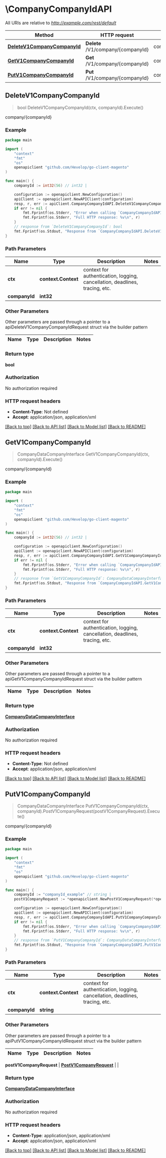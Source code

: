 # \CompanyCompanyIdAPI

All URIs are relative to *http://example.com/rest/default*

Method | HTTP request | Description
------------- | ------------- | -------------
[**DeleteV1CompanyCompanyId**](CompanyCompanyIdAPI.md#DeleteV1CompanyCompanyId) | **Delete** /V1/company/{companyId} | company/{companyId}
[**GetV1CompanyCompanyId**](CompanyCompanyIdAPI.md#GetV1CompanyCompanyId) | **Get** /V1/company/{companyId} | company/{companyId}
[**PutV1CompanyCompanyId**](CompanyCompanyIdAPI.md#PutV1CompanyCompanyId) | **Put** /V1/company/{companyId} | company/{companyId}



## DeleteV1CompanyCompanyId

> bool DeleteV1CompanyCompanyId(ctx, companyId).Execute()

company/{companyId}



### Example

```go
package main

import (
	"context"
	"fmt"
	"os"
	openapiclient "github.com/Hevelop/go-client-magento"
)

func main() {
	companyId := int32(56) // int32 | 

	configuration := openapiclient.NewConfiguration()
	apiClient := openapiclient.NewAPIClient(configuration)
	resp, r, err := apiClient.CompanyCompanyIdAPI.DeleteV1CompanyCompanyId(context.Background(), companyId).Execute()
	if err != nil {
		fmt.Fprintf(os.Stderr, "Error when calling `CompanyCompanyIdAPI.DeleteV1CompanyCompanyId``: %v\n", err)
		fmt.Fprintf(os.Stderr, "Full HTTP response: %v\n", r)
	}
	// response from `DeleteV1CompanyCompanyId`: bool
	fmt.Fprintf(os.Stdout, "Response from `CompanyCompanyIdAPI.DeleteV1CompanyCompanyId`: %v\n", resp)
}
```

### Path Parameters


Name | Type | Description  | Notes
------------- | ------------- | ------------- | -------------
**ctx** | **context.Context** | context for authentication, logging, cancellation, deadlines, tracing, etc.
**companyId** | **int32** |  | 

### Other Parameters

Other parameters are passed through a pointer to a apiDeleteV1CompanyCompanyIdRequest struct via the builder pattern


Name | Type | Description  | Notes
------------- | ------------- | ------------- | -------------


### Return type

**bool**

### Authorization

No authorization required

### HTTP request headers

- **Content-Type**: Not defined
- **Accept**: application/json, application/xml

[[Back to top]](#) [[Back to API list]](../README.md#documentation-for-api-endpoints)
[[Back to Model list]](../README.md#documentation-for-models)
[[Back to README]](../README.md)


## GetV1CompanyCompanyId

> CompanyDataCompanyInterface GetV1CompanyCompanyId(ctx, companyId).Execute()

company/{companyId}



### Example

```go
package main

import (
	"context"
	"fmt"
	"os"
	openapiclient "github.com/Hevelop/go-client-magento"
)

func main() {
	companyId := int32(56) // int32 | 

	configuration := openapiclient.NewConfiguration()
	apiClient := openapiclient.NewAPIClient(configuration)
	resp, r, err := apiClient.CompanyCompanyIdAPI.GetV1CompanyCompanyId(context.Background(), companyId).Execute()
	if err != nil {
		fmt.Fprintf(os.Stderr, "Error when calling `CompanyCompanyIdAPI.GetV1CompanyCompanyId``: %v\n", err)
		fmt.Fprintf(os.Stderr, "Full HTTP response: %v\n", r)
	}
	// response from `GetV1CompanyCompanyId`: CompanyDataCompanyInterface
	fmt.Fprintf(os.Stdout, "Response from `CompanyCompanyIdAPI.GetV1CompanyCompanyId`: %v\n", resp)
}
```

### Path Parameters


Name | Type | Description  | Notes
------------- | ------------- | ------------- | -------------
**ctx** | **context.Context** | context for authentication, logging, cancellation, deadlines, tracing, etc.
**companyId** | **int32** |  | 

### Other Parameters

Other parameters are passed through a pointer to a apiGetV1CompanyCompanyIdRequest struct via the builder pattern


Name | Type | Description  | Notes
------------- | ------------- | ------------- | -------------


### Return type

[**CompanyDataCompanyInterface**](CompanyDataCompanyInterface.md)

### Authorization

No authorization required

### HTTP request headers

- **Content-Type**: Not defined
- **Accept**: application/json, application/xml

[[Back to top]](#) [[Back to API list]](../README.md#documentation-for-api-endpoints)
[[Back to Model list]](../README.md#documentation-for-models)
[[Back to README]](../README.md)


## PutV1CompanyCompanyId

> CompanyDataCompanyInterface PutV1CompanyCompanyId(ctx, companyId).PostV1CompanyRequest(postV1CompanyRequest).Execute()

company/{companyId}



### Example

```go
package main

import (
	"context"
	"fmt"
	"os"
	openapiclient "github.com/Hevelop/go-client-magento"
)

func main() {
	companyId := "companyId_example" // string | 
	postV1CompanyRequest := *openapiclient.NewPostV1CompanyRequest(*openapiclient.NewCompanyDataCompanyInterface([]string{"Street_example"}, int32(123), int32(123), "RejectReason_example", "RejectedAt_example", int32(123))) // PostV1CompanyRequest |  (optional)

	configuration := openapiclient.NewConfiguration()
	apiClient := openapiclient.NewAPIClient(configuration)
	resp, r, err := apiClient.CompanyCompanyIdAPI.PutV1CompanyCompanyId(context.Background(), companyId).PostV1CompanyRequest(postV1CompanyRequest).Execute()
	if err != nil {
		fmt.Fprintf(os.Stderr, "Error when calling `CompanyCompanyIdAPI.PutV1CompanyCompanyId``: %v\n", err)
		fmt.Fprintf(os.Stderr, "Full HTTP response: %v\n", r)
	}
	// response from `PutV1CompanyCompanyId`: CompanyDataCompanyInterface
	fmt.Fprintf(os.Stdout, "Response from `CompanyCompanyIdAPI.PutV1CompanyCompanyId`: %v\n", resp)
}
```

### Path Parameters


Name | Type | Description  | Notes
------------- | ------------- | ------------- | -------------
**ctx** | **context.Context** | context for authentication, logging, cancellation, deadlines, tracing, etc.
**companyId** | **string** |  | 

### Other Parameters

Other parameters are passed through a pointer to a apiPutV1CompanyCompanyIdRequest struct via the builder pattern


Name | Type | Description  | Notes
------------- | ------------- | ------------- | -------------

 **postV1CompanyRequest** | [**PostV1CompanyRequest**](PostV1CompanyRequest.md) |  | 

### Return type

[**CompanyDataCompanyInterface**](CompanyDataCompanyInterface.md)

### Authorization

No authorization required

### HTTP request headers

- **Content-Type**: application/json, application/xml
- **Accept**: application/json, application/xml

[[Back to top]](#) [[Back to API list]](../README.md#documentation-for-api-endpoints)
[[Back to Model list]](../README.md#documentation-for-models)
[[Back to README]](../README.md)

